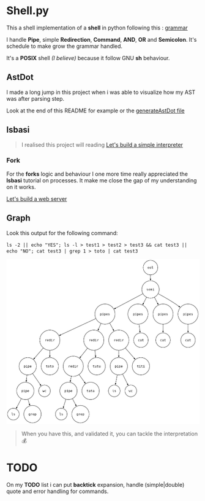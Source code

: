 # Shell.py

This a shell implementation of a **shell** in python following this : [grammar](mygrammar)

I handle **Pipe**, simple **Redirection**, **Command**, **AND**, **OR** and **Semicolon**. It's schedule to make grow the grammar handled.

It's a **POSIX** shell *(I believe)* because it follow GNU **sh** behaviour. 

## AstDot

I made a long jump in this project when i was able to visualize how my AST was after parsing step.

Look at the end of this README for example or the [generateAstDot file](generateAstDot.py)

## lsbasi

> I realised this project will reading  [Let's build a simple interpreter](https://ruslanspivak.com/archives.html)

### Fork

For the **forks** logic and behaviour I one more time really appreciated the **lsbasi** tutorial on processes. It make me close the gap of my understanding on it works.

[Let's build a web server](https://ruslanspivak.com/lsbasi-part1)

## Graph

Look this output for the following command:

```
ls -2 || echo "YES"; ls -l > test1 > test2 > test3 && cat test3 || echo "NO"; cat test3 | grep 1 > toto | cat test3
```

![graph](/github/graph.png)

> When you have this, and validated it, you can tackle the interpretation  :moneybag:

# TODO

On my **TODO** list i can put **backtick** expansion, handle (simple|double) quote and error handling for commands.
